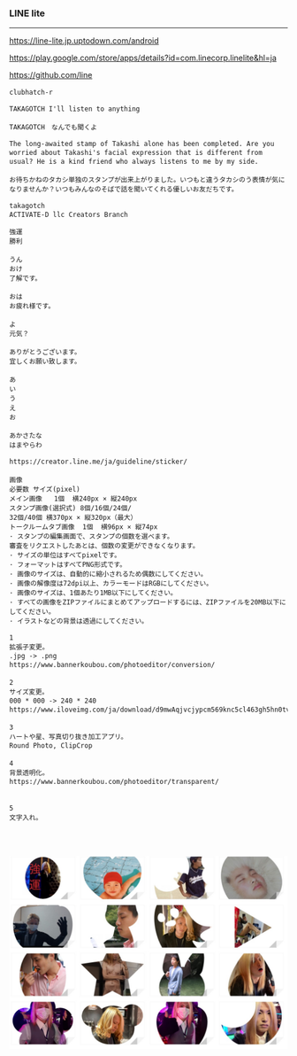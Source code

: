 ### LINE lite
---
https://line-lite.jp.uptodown.com/android

https://play.google.com/store/apps/details?id=com.linecorp.linelite&hl=ja

https://github.com/line


```
clubhatch-r
```

```
TAKAGOTCH I'll listen to anything

TAKAGOTCH　なんでも聞くよ
```

```
The long-awaited stamp of Takashi alone has been completed. Are you worried about Takashi's facial expression that is different from usual? He is a kind friend who always listens to me by my side.

お待ちかねのタカシ単独のスタンプが出来上がりました。いつもと違うタカシのう表情が気になりませんか？いつもみんなのそばで話を聞いてくれる優しいお友だちです。
```

```
takagotch
ACTIVATE-D llc Creators Branch 
```


```
強運
勝利

うん
おけ
了解です。

おは
お疲れ様です。

よ
元気？

ありがとうございます。
宜しくお願い致します。

あ
い
う
え
お

あかさたな
はまやらわ
```

```
https://creator.line.me/ja/guideline/sticker/

画像
必要数	サイズ(pixel)
メイン画像	1個	横240px × 縦240px
スタンプ画像(選択式)	8個/16個/24個/
32個/40個	横370px × 縦320px（最大）
トークルームタブ画像	1個	横96px × 縦74px
· スタンプの編集画面で、スタンプの個数を選べます。
審査をリクエストしたあとは、個数の変更ができなくなります。
· サイズの単位はすべてpixelです。
· フォーマットはすべてPNG形式です。
· 画像のサイズは、自動的に縮小されるため偶数にしてください。
· 画像の解像度は72dpi以上、カラーモードはRGBにしてください。
· 画像のサイズは、1個あたり1MB以下にしてください。
· すべての画像をZIPファイルにまとめてアップロードするには、ZIPファイルを20MB以下にしてください。
· イラストなどの背景は透過にしてください。
```

```
1
拡張子変更。
.jpg -> .png
https://www.bannerkoubou.com/photoeditor/conversion/

2
サイズ変更。
000 * 000 -> 240 * 240 
https://www.iloveimg.com/ja/download/d9mwAqjvcjypcm569knc5cl463gh5hn0tvtb8g7lrA9yczvtjg8dn4A0cq83p4ptp41cg18vg5zm4bdmyl6dwl730pf6xps6jc5x9x9ln2zqpngvycvh77mp43b2l27ts5lrncy7tc6pyx1Asjxdgr6vrk68qbdch0gbphdActjxwls3w0h1/2

3 
ハートや星、写真切り抜き加工アプリ。
Round Photo, ClipCrop

4
背景透明化。
https://www.bannerkoubou.com/photoeditor/transparent/


5
文字入れ。




```

![LINE Stamp1 OverallView](https://raw.githubusercontent.com/takagotch/LINE/master/stamp1.jpg)


```

```

```

```
```

```
```

